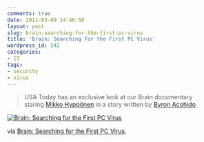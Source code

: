 ```yaml
---
comments: true
date: 2011-03-09 14:46:58
layout: post
slug: brain-searching-for-the-first-pc-virus
title: 'Brain: Searching for the First PC Virus'
wordpress_id: 542
categories:
- IT
tags:
- security
- virus
---
```


> USA Today has an exclusive look at our Brain documentary staring [Mikko Hyppönen](http://twitter.com/mikkohypponen) in a story written by [Byron Acohido](http://content.usatoday.com/communities/technologylive/post/2011/03/documentary-examines-the-inception-of-pc-viruses-25-years-ago/1).

[![Brain: Searching for the First PC Virus](http://www.f-secure.com/weblog/archives/BrainDocumentary_TheUSAToday.png)](http://content.usatoday.com/communities/technologylive/post/2011/03/documentary-examines-the-inception-of-pc-viruses-25-years-ago/1)


via [Brain: Searching for the First PC Virus](http://www.f-secure.com/weblog/archives/00002115.html).
